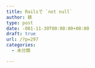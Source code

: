 ```yaml
---
title: Railsで `not null`
author: 鉄
type: post
date: -001-11-30T00:00:00+00:00
draft: true
url: /?p=297
categories:
  - 未分類

---
```

